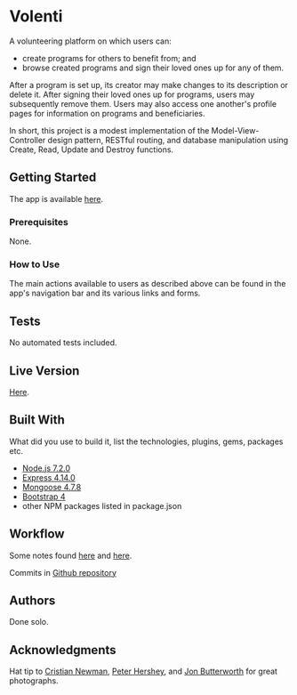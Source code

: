 # Volenti

A volunteering platform on which users can:

* create programs for others to benefit from; and
* browse created programs and sign their loved ones up for any of them.

After a program is set up, its creator may make changes to its description or delete it. After signing their loved ones up for programs, users may subsequently remove them. Users may also access one another's profile pages for information on programs and beneficiaries.

In short, this project is a modest implementation of the Model-View-Controller design pattern, RESTful routing, and database manipulation using Create, Read, Update and Destroy functions.

## Getting Started

The app is available [here](https://volenti.herokuapp.com/).

### Prerequisites

None.

### How to Use

The main actions available to users as described above can be found in the app's navigation bar and its various links and forms.

## Tests

No automated tests included.

## Live Version

[Here](https://volenti.herokuapp.com/).

## Built With

What did you use to build it, list the technologies, plugins, gems, packages etc.

* [Node.js 7.2.0](https://nodejs.org/en/)
* [Express 4.14.0](http://expressjs.com/)
* [Mongoose 4.7.8](http://mongoosejs.com/)
* [Bootstrap 4](https://v4-alpha.getbootstrap.com/)
* other NPM packages listed in package.json

## Workflow

Some notes found [here](https://www.evernote.com/shard/s62/sh/2fc121ad-4843-4236-aec6-626c0bc5c0f0/c2299bc69feee152cf546182d7b42b09) and [here](https://trello.com/b/qw9Bt9qV).

Commits in [Github repository](https://github.com/melvinthemok/wdi-7-project-2-melvinthemok)

## Authors

Done solo.

## Acknowledgments

Hat tip to [Cristian Newman](https://unsplash.com/photos/CeZypKDceQc), [Peter Hershey](https://unsplash.com/photos/1OnoRxY-Ww0), and [Jon Butterworth](https://unsplash.com/photos/fmWFJ6pjrTg) for great photographs.
